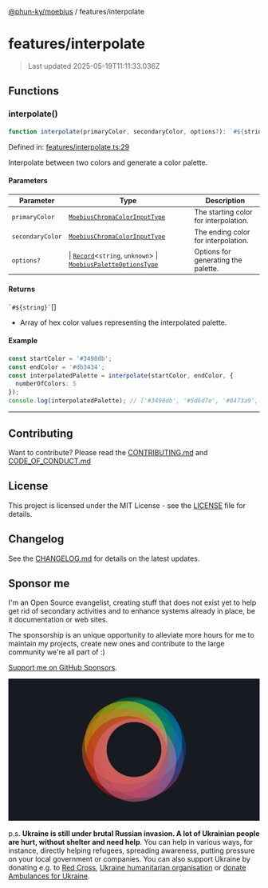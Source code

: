 [@phun-ky/moebius](../README.md) / features/interpolate

# features/interpolate

> Last updated 2025-05-19T11:11:33.036Z

##

## Functions

### interpolate()

```ts
function interpolate(primaryColor, secondaryColor, options?): `#${string}`[];
```

Defined in: [features/interpolate.ts:29](https://github.com/phun-ky/moebius/blob/main/src/features/interpolate.ts#L29)

Interpolate between two colors and generate a color palette.

#### Parameters

| Parameter        | Type                                                                                                                                                                                        | Description                           |
| ---------------- | ------------------------------------------------------------------------------------------------------------------------------------------------------------------------------------------- | ------------------------------------- |
| `primaryColor`   | [`MoebiusChromaColorInputType`](../types.md#moebiuschromacolorinputtype)                                                                                                                    | The starting color for interpolation. |
| `secondaryColor` | [`MoebiusChromaColorInputType`](../types.md#moebiuschromacolorinputtype)                                                                                                                    | The ending color for interpolation.   |
| `options?`       | \| [`Record`](https://www.typescriptlang.org/docs/handbook/utility-types.html#recordkeys-type)<`string`, `unknown`> \| [`MoebiusPaletteOptionsType`](../types.md#moebiuspaletteoptionstype) | Options for generating the palette.   |

#### Returns

`` `#${string}` ``\[]

- Array of hex color values representing the interpolated palette.

#### Example

```ts
const startColor = '#3498db';
const endColor = '#db3434';
const interpolatedPalette = interpolate(startColor, endColor, {
  numberOfColors: 5
});
console.log(interpolatedPalette); // ['#3498db', '#5d6d7e', '#8473a9', '#ad7a95', '#db3434']
```

---

## Contributing

Want to contribute? Please read the [CONTRIBUTING.md](https://github.com/phun-ky/moebius/blob/main/CONTRIBUTING.md) and [CODE_OF_CONDUCT.md](https://github.com/phun-ky/moebius/blob/main/CODE_OF_CONDUCT.md)

## License

This project is licensed under the MIT License - see the [LICENSE](https://github.com/phun-ky/moebius/blob/main/LICENSE) file for details.

## Changelog

See the [CHANGELOG.md](https://github.com/phun-ky/moebius/blob/main/CHANGELOG.md) for details on the latest updates.

## Sponsor me

I'm an Open Source evangelist, creating stuff that does not exist yet to help get rid of secondary activities and to enhance systems already in place, be it documentation or web sites.

The sponsorship is an unique opportunity to alleviate more hours for me to maintain my projects, create new ones and contribute to the large community we're all part of :)

[Support me on GitHub Sponsors](https://github.com/sponsors/phun-ky).

![logo](https://github.com/phun-ky/moebius/blob/main/public/images/logo/logo-ring.png?raw=true)

p.s. **Ukraine is still under brutal Russian invasion. A lot of Ukrainian people are hurt, without shelter and need help**. You can help in various ways, for instance, directly helping refugees, spreading awareness, putting pressure on your local government or companies. You can also support Ukraine by donating e.g. to [Red Cross](https://www.icrc.org/en/donate/ukraine), [Ukraine humanitarian organisation](https://savelife.in.ua/en/donate-en/#donate-army-card-weekly) or [donate Ambulances for Ukraine](https://www.gofundme.com/f/help-to-save-the-lives-of-civilians-in-a-war-zone).
